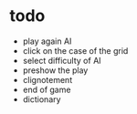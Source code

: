 # todo
- play again AI
- click on the case of the grid
- select difficulty of AI
- preshow the play
- clignotement
- end of game
- dictionary
